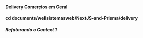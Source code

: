 #### Delivery Comerçios em Geral

#### cd documents/wellsistemasweb/NextJS-and-Prisma/delivery

##### Refatorando o Context 1
